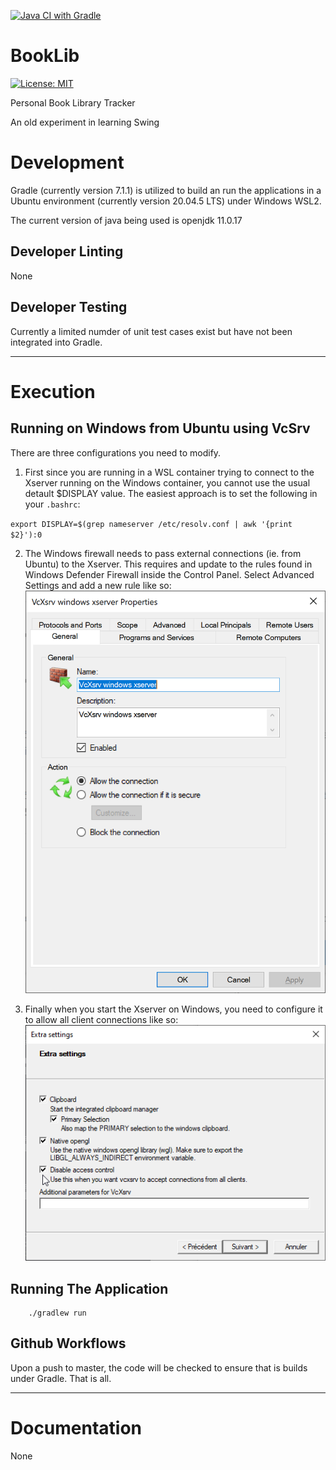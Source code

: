 [![Java CI with Gradle](https://github.com/freeamac/BookLib/actions/workflows/gradle.yml/badge.svg)](https://github.com/freeamac/BookLib/actions/workflows/gradle.yml)

# BookLib
 [![License: MIT](https://img.shields.io/badge/License-MIT-yellow.svg)](https://opensource.org/licenses/MIT)
 
Personal Book Library Tracker

An old experiment in learning Swing

# Development

Gradle (currently version 7.1.1) is utilized to build an run the applications in a Ubuntu environment 
(currently version 20.04.5 LTS) under Windows WSL2.

The current version of java being used is openjdk 11.0.17


## Developer Linting

None

## Developer Testing

Currently a limited numder of unit test cases exist but have not been integrated into Gradle.

---

# Execution

## Running on Windows from Ubuntu using VcSrv

There are three configurations you need to modify. 

1. First since you are running in a WSL container trying to connect to the Xserver
running on the Windows container, you cannot use the usual detault $DISPLAY value.
The easiest approach is to set the following in your `.bashrc`:

`export DISPLAY=$(grep nameserver /etc/resolv.conf | awk '{print $2}'):0`

2. The Windows firewall needs to pass external connections (ie. from Ubuntu) to the Xserver. 
This requires and update to the rules found in Windows Defender Firewall inside the Control Panel.
Select Advanced Settings and add a new rule like so:   
![Xserver Firewall Rule](docs/images/FirewallRule.png)

3. Finally when you start the Xserver on Windows, you need to configure it to allow all client
connections like so:  
![Xserver allow all client connections](docs/images/XserverPerms.png)


## Running The Application

```
    ./gradlew run
```

## Github Workflows

Upon a push to master, the code will be checked to ensure that is builds under Gradle. That is all.

---

# Documentation

None
